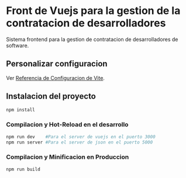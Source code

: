 # Front de Vuejs para la gestion de la contratacion de desarrolladores

Sistema frontend para la gestion de contratacion de desarrolladores de software.

## Personalizar configuracion

Ver [Referencia de Configuracion de Vite](https://vite.dev/config/).

## Instalacion del proyecto

```sh
npm install
```

### Compilacion y Hot-Reload en el desarrollo

```sh
npm run dev    #Para el server de vuejs en el puerto 3000
npm run server #Para el server de json en el puerto 5000

```

### Compilacion y Minificacion en Produccion

```sh
npm run build
```
